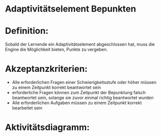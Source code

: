 # Adaptivitätselement Bepunkten


# Definition:
Sobald der Lernende ein Adaptivitätselement abgeschlossen hat, muss die Engine die Möglichkeit bieten, Punkte zu vergeben. 

# Akzeptanzkriterien:
- Alle erforderlichen Fragen einer Schwierigkeitsstufe oder höher müssen zu einem Zeitpunkt korrekt beantwortet sein
- erforderliche Fragen können zum Zeitpunkt der Bepunktung falsch beantwortet sein, solange sie zuvor einmal richtig
  beantwortet wurden
- Alle erforderlichen Aufgaben müssen zu einem Zeitpunkt korrekt bearbeitet sein

# Aktivitätsdiagramm:


